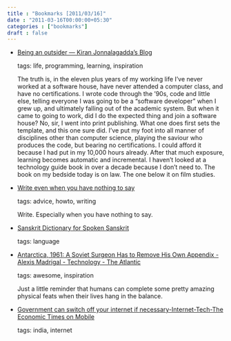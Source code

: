 ```yaml
---
title : "Bookmarks [2011/03/16]"
date : "2011-03-16T00:00:00+05:30"
categories : ["bookmarks"]
draft : false
---
```


-   [Being an outsider — Kiran Jonnalagadda’s Blog](http://jace.zaiki.in/2010/01/15/being-an-outsider)

    tags: life, programming, learning, inspiration

    The truth is, in the eleven plus years of my working life I’ve never worked at a software house, have never attended a computer class, and have no certifications. I wrote code through the ’90s, code and little else, telling everyone I was going to be a “software developer” when I grew up, and ultimately falling out of the academic system. But when it came to going to work, did I do the expected thing and join a software house? No, sir, I went into print publishing. What one does first sets the template, and this one sure did. I’ve put my foot into all manner of disciplines other than computer science, playing the saviour who produces the code, but bearing no certifications. I could afford it because I had put in my 10,000 hours already. After that much exposure, learning becomes automatic and incremental. I haven’t looked at a technology guide book in over a decade because I don’t need to. The book on my bedside today is on law. The one below it on film studies.

<!--listend-->

-   [Write even when you have nothing to say](http://www.whattofix.com/blog/archives/2011/03/write-even-when.php)

    tags: advice, howto, writing

    Write. Especially when you have nothing to say.

<!--listend-->

-   [Sanskrit Dictionary for Spoken Sanskrit](http://spokensanskrit.de/)

    tags: language

<!--listend-->

-   [Antarctica, 1961: A Soviet Surgeon Has to Remove His Own Appendix - Alexis Madrigal - Technology - The Atlantic](http://www.theatlantic.com/technology/archive/2011/03/antarctica-1961-a-soviet-surgeon-has-to-remove-his-own-appendix/72445/)

    tags: awesome, inspiration

    Just a little reminder that humans can complete some pretty amazing physical feats when their lives hang in the balance.

<!--listend-->

-   [Government can switch off your internet if necessary-Internet-Tech-The Economic Times on Mobile](http://m.economictimes.com/PDAET/articleshow/7715432.cms)

    tags: india, internet
